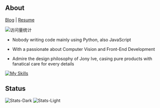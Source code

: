 ## About

[Blog](https://2jone.top) | [Resume](https://cv.2jone.top)

<img src="https://komarev.com/ghpvc/?username=lavanceeee" alt="访问量统计" />

+ Nobody writing code mainly using Python, also JavaScript

+ With a passionate about Computer Vision and Front-End Development

+ Admire the design philosophy of Jony Ive, casing pure products with fanatical care for every details

[![My Skills](https://skillicons.dev/icons?i=python,opencv,vue,js,figma)](https://skillicons.dev)

## Status

![Stats-Dark](https://github-readme-stats-git-masterrstaa-rickstaa.vercel.app/api?username=lavanceeee&show_icons=true&theme=dark#gh-dark-mode-only)
![Stats-Light](https://github-readme-stats-git-masterrstaa-rickstaa.vercel.app/api?username=lavanceeee&show_icons=true#gh-light-mode-only)
